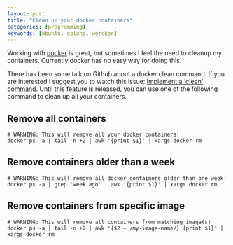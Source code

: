 ```yaml
---
layout: post
title: "Clean up your docker containers"
categories: [programming]
keywords: [ubuntu, golang, wercker]
---
```


Working with [docker](http://docker.io) is great, but sometimes I feel the need to cleanup my containers. Currently docker has no easy way for doing this.

There has been some talk on Github about a docker clean command. If you are interested I suggest you to watch this issue: [Implement a 'clean' command](https://github.com/dotcloud/docker/issues/928). Until this feature is released, you can use one of the following command to clean up all your containers.

## Remove all containers

    # WARNING: This will remove all your docker containers!
    docker ps -a | tail -n +2 | awk '{print $1}' | xargs docker rm

## Remove containers older than a week

    # WARNING: This will remove all docker containers older than one week!
    docker ps -a | grep 'week ago' | awk '{print $1}' | xargs docker rm

## Remove containers from specific image

    # WARNING: This will remove all containers from matching image(s)
    docker ps -a | tail -n +2 | awk '{$2 ~ /my-image-name/} {print $1}' | xargs docker rm

